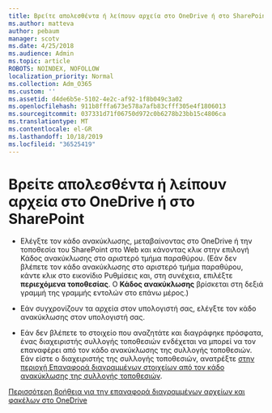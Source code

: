 ```yaml
---
title: Βρείτε απολεσθέντα ή λείπουν αρχεία στο OneDrive ή στο SharePoint
ms.author: matteva
author: pebaum
manager: scotv
ms.date: 4/25/2018
ms.audience: Admin
ms.topic: article
ROBOTS: NOINDEX, NOFOLLOW
localization_priority: Normal
ms.collection: Adm_O365
ms.custom: ''
ms.assetid: d4de6b5e-5102-4e2c-af92-1f8b049c3a02
ms.openlocfilehash: 911b8fffa673e578a7afb83cfff305e4f1806013
ms.sourcegitcommit: 037331d71f06750d972c0b6278b23bb15c4806ca
ms.translationtype: MT
ms.contentlocale: el-GR
ms.lasthandoff: 10/18/2019
ms.locfileid: "36525419"
---
```

# <a name="find-lost-or-missing-files-in-onedrive-or-sharepoint"></a>Βρείτε απολεσθέντα ή λείπουν αρχεία στο OneDrive ή στο SharePoint

- Ελέγξτε τον κάδο ανακύκλωσης, μεταβαίνοντας στο OneDrive ή την τοποθεσία του SharePoint στο Web και κάνοντας κλικ στην επιλογή Κάδος ανακύκλωσης στο αριστερό τμήμα παραθύρου. (Εάν δεν βλέπετε τον κάδο ανακύκλωσης στο αριστερό τμήμα παραθύρου, κάντε κλικ στο εικονίδιο Ρυθμίσεις και, στη συνέχεια, επιλέξτε **περιεχόμενα τοποθεσίας**. Ο **Κάδος ανακύκλωσης** βρίσκεται στη δεξιά γραμμή της γραμμής εντολών στο επάνω μέρος.) 
    
- Εάν συγχρονίζουν τα αρχεία στον υπολογιστή σας, ελέγξτε τον κάδο ανακύκλωσης στον υπολογιστή σας. 
    
- Εάν δεν βλέπετε το στοιχείο που αναζητάτε και διαγράφηκε πρόσφατα, ένας διαχειριστής συλλογής τοποθεσιών ενδέχεται να μπορεί να τον επαναφέρει από τον κάδο ανακύκλωσης της συλλογής τοποθεσιών. Εάν είστε ο διαχειριστής της συλλογής τοποθεσιών, ανατρέξτε [στην περιοχή Επαναφορά διαγραμμένων στοιχείων από τον κάδο ανακύκλωσης της συλλογής τοποθεσιών](https://go.microsoft.com/fwlink/?linkid=866439).
    
[Περισσότερη βοήθεια για την επαναφορά διαγραμμένων αρχείων και φακέλων στο OneDrive](https://go.microsoft.com/fwlink/?linkid=872872)
  

